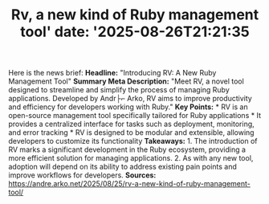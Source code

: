 ﻿---
title: "Rv, a new kind of Ruby management tool'
date: '2025-08-26T21:21:35"
category: "Markets"
summary: ""
slug: "rv a new kind of ruby management tool"
source_urls:
  - "https://andre.arko.net/2025/08/25/rv-a-new-kind-of-ruby-management-tool/"
seo:
  title: "Rv, a new kind of Ruby management tool | Hash n Hedge'
  description: '"
  keywords: ["news", "markets", "brief"]
---
Here is the news brief:  **Headline:** "Introducing RV: A New Ruby Management Tool"  **Summary Meta Description:** "Meet RV, a novel tool designed to streamline and simplify the process of managing Ruby applications. Developed by Andr├⌐ Arko, RV aims to improve productivity and efficiency for developers working with Ruby."  **Key Points:**  * RV is an open-source management tool specifically tailored for Ruby applications * It provides a centralized interface for tasks such as deployment, monitoring, and error tracking * RV is designed to be modular and extensible, allowing developers to customize its functionality  **Takeaways:**  1. The introduction of RV marks a significant development in the Ruby ecosystem, providing a more efficient solution for managing applications. 2. As with any new tool, adoption will depend on its ability to address existing pain points and improve workflows for developers.  **Sources:** https://andre.arko.net/2025/08/25/rv-a-new-kind-of-ruby-management-tool/ 
